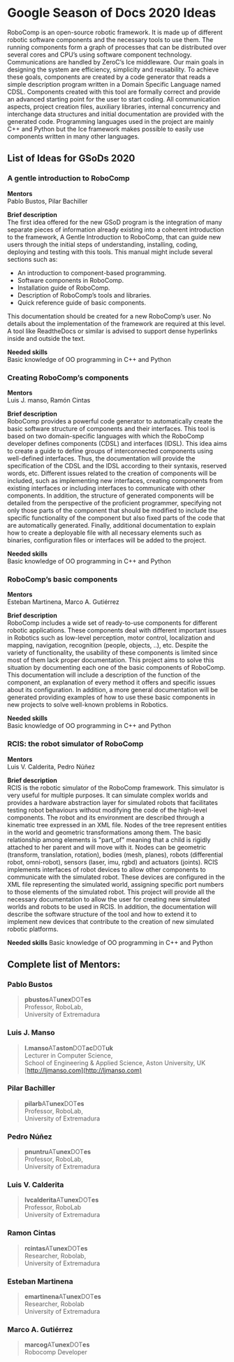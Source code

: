 # Google Season of Docs 2020 Ideas
RoboComp is an open-source robotic framework. It is made up of different robotic software components and the necessary tools to use them. The running components form a graph of processes that can be distributed over several cores and CPU’s using software component technology. Communications are handled by ZeroC’s Ice middleware. Our main goals in designing the system are efficiency, simplicity and reusability. To achieve these goals, components are created by a code generator that reads a simple description program written in a Domain Specific Language named CDSL. Components created with this tool are formally correct and provide an advanced starting point for the user to start coding. All communication aspects, project creation files, auxiliary libraries, internal concurrency and interchange data structures and initial documentation are provided with the generated code. Programming languages used in the project are mainly C++ and Python but the Ice framework makes possible to easily use components written in many other languages.  


## List of Ideas for GSoDs 2020

### A gentle introduction to RoboComp
**Mentors**  
Pablo Bustos, Pilar Bachiller
 
**Brief description**  
The first idea offered for the new GSoD program is the integration of many separate pieces of information already existing into a coherent introduction to the framework, A Gentle Introduction to RoboComp, that can guide new users through the initial steps of understanding, installing, coding, deploying and testing with this tools. This manual might include several sections such as:  
* An introduction to component-based programming.
* Software components in RoboComp.
* Installation guide of RoboComp.
* Description of RoboComp’s tools and libraries. 
* Quick reference guide of basic components.  

This documentation should be created for a new RoboComp’s user. No details about the implementation of the framework are required at this level. A tool like ReadtheDocs or similar is advised to support dense hyperlinks inside and outside the text.  



**Needed skills**  
Basic knowledge of OO programming in C++ and Python  


### Creating RoboComp’s components
**Mentors**  
Luis J. manso, Ramón Cintas
 
**Brief description**  
RoboComp provides a powerful code generator to automatically create the basic software structure of components and their interfaces. This tool is based on two domain-specific languages with which the RoboComp developer defines components (CDSL) and interfaces (IDSL). This idea aims to create a guide to define groups of interconnected components using well-defined interfaces. Thus, the documentation will provide the specification of the CDSL and the IDSL according to their syntaxis, reserved words, etc. Different issues related to the creation of components will be included, such as implementing new interfaces, creating components from existing interfaces or including interfaces to communicate with other components. In addition, the structure of generated components will be detailed from the perspective of the proficient programmer, specifying not only those parts of the component that should be modified to include the specific functionality of the component but also fixed parts of the code that are automatically generated. Finally, additional documentation to explain how to create a deployable file with all necessary elements such as binaries, configuration files or interfaces will be added to the project.  

**Needed skills**  
Basic knowledge of OO programming in C++ and Python  

### RoboComp’s basic components
**Mentors**  
Esteban Martinena, Marco A. Gutiérrez
 
**Brief description**  
RoboComp includes a wide set of ready-to-use components for different robotic applications. These components deal with different important issues in Robotics such as low-level perception, motor control, localization and mapping, navigation, recognition (people, objects, ..), etc. Despite the variety of functionality, the usability of these components is limited since most of them lack proper documentation. This project aims to solve this situation by documenting each one of the basic components of RoboComp. This documentation will include a description of the function of the component, an explanation of every method it offers and specific issues about its configuration. In addition, a more general documentation will be generated providing examples of how to use these basic components in new projects to solve well-known problems in Robotics.  

**Needed skills**  
Basic knowledge of OO programming in C++ and Python  


### RCIS: the robot simulator of RoboComp
**Mentors**  
Luis V. Calderita, Pedro Núñez
 
**Brief description**  
RCIS is the robotic simulator of the RoboComp framework. This simulator is very useful for multiple purposes. It can simulate complex worlds and provides a hardware abstraction layer for simulated robots that facilitates testing robot behaviours without modifying the code of the high-level components. The robot and its environment are described through a kinematic tree expressed in an XML file. Nodes of the tree represent entities in the world and geometric transformations among them.  The basic relationship among elements is "part_of" meaning that a child is rigidly attached to her parent and will move with it. Nodes can be geometric (transform, translation, rotation), bodies (mesh, planes), robots (differential robot, omni-robot), sensors (laser, imu, rgbd) and actuators (joints). RCIS implements interfaces of robot devices to allow other components to communicate with the simulated robot. These devices are configured in the XML file representing the simulated world, assigning specific port numbers to those elements of the simulated robot. This project will provide all the necessary documentation to allow the user for creating new simulated worlds and robots to be used in RCIS. In addition, the documentation will describe the software structure of the tool and how to extend it to implement new devices that contribute to the creation of new simulated robotic platforms.  

**Needed skills** 
Basic knowledge of OO programming in C++ and Python  

## Complete list of Mentors:

### Pablo Bustos

>**pbustos**AT**unex**DOT**es**  
Professor, RoboLab,  
University of Extremadura  


### Luis J. Manso

>**l.manso**AT**aston**DOT**ac**DOT**uk**  
Lecturer in Computer Science,  
School of Engineering & Applied Science, Aston University, UK  
[http://ljmanso.com](http://ljmanso.com)

### Pilar Bachiller

>**pilarb**AT**unex**DOT**es**  
Professor, RoboLab,  
University of Extremadura  

### Pedro Núñez

>**pnuntru**AT**unex**DOT**es**  
Professor, RoboLab,  
University of Extremadura  

### Luis V. Calderita

>**lvcalderita**AT**unex**DOT**es**  
Professor, RoboLab  
University of Extremadura  

### Ramon Cintas

>**rcintas**AT**unex**DOT**es**  
Researcher, Robolab,  
University of Extremadura  

### Esteban Martinena

>**emartinena**AT**unex**DOT**es**  
Researcher, Robolab  
University of Extremadura  

### Marco A. Gutiérrez

>**marcog**AT**unex**DOT**es**  
Robocomp Developer

